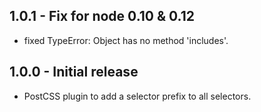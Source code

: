 ## 1.0.1 - Fix for node 0.10 & 0.12
* fixed TypeError: Object has no method 'includes'.

## 1.0.0 - Initial release
* PostCSS plugin to add a selector prefix to all selectors.

